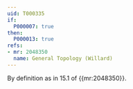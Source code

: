 ```yaml
---
uid: T000335
if:
  P000007: true
then:
  P000013: true
refs:
- mr: 2048350
  name: General Topology (Willard)
---
```



By definition as in 15.1 of {{mr:2048350}}.
